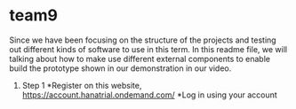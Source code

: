 # team9

Since we have been focusing on the structure of the projects and testing out different kinds of software to use in this term. In this readme file, we will talking about how to make use different external components to enable build the prototype shown in our demonstration in our video. 

1. Step 1
   *Register on this website, https://account.hanatrial.ondemand.com/
   *Log in using your account 
